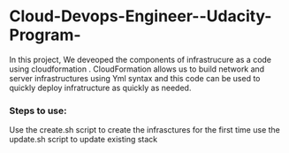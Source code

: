 # Cloud-Devops-Engineer--Udacity-Program-
<p>In this project, We deveoped the components of infrastrucure as a code using cloudformation . CloudFormation allows us to build network and server infrastructures using Yml syntax and this code can be used to quickly deploy infratructure as quickly as needed.</p>
<h3>Steps to use:</h3>
Use the create.sh script to create the infrasctures for the first time
use the update.sh script to update existing stack 



